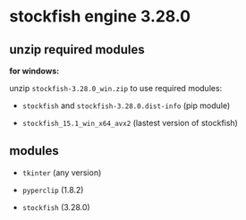 # stockfish engine 3.28.0

## unzip required modules

**for windows:**

unzip `stockfish-3.28.0_win.zip` to use required modules:

- `stockfish` and `stockfish-3.28.0.dist-info` (pip module)

- `stockfish_15.1_win_x64_avx2` (lastest version of stockfish)

## modules

- `tkinter` (any version)

- `pyperclip` (1.8.2)

- `stockfish` (3.28.0)
